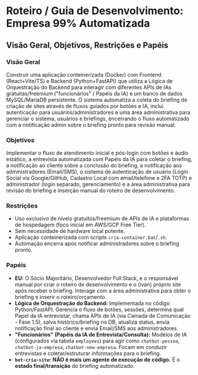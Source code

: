 # Roteiro / Guia de Desenvolvimento: Empresa 99% Automatizada

## Visão Geral, Objetivos, Restrições e Papéis

### Visão Geral
Construir uma aplicação conteinerizada (Docker) com Frontend (React+Vite/TS) e Backend (Python+FastAPI) que utiliza a Lógica de Orquestração do Backend para interagir com diferentes APIs de IAs gratuitas/freemium ("funcionários" / Papéis da IA) e um banco de dados MySQL/MariaDB persistente. O sistema automatiza a coleta do briefing de criação de sites através de fluxos guiados por botões e IA, inclui autenticação para usuários/administradores e uma área administrativa para gerenciar o sistema, usuários e briefings, encerrando o fluxo automatizado com a notificação admin sobre o briefing pronto para revisão manual.

### Objetivos
Implementar o fluxo de atendimento inicial e pós-login com botões e áudio estático, a entrevista automatizada com Papéis da IA para coletar o briefing, a notificação ao cliente sobre a conclusão do briefing, a notificação aos administradores (Email/SMS), o sistema de autenticação de usuário (Login Social via Google/GitHub, Cadastro Local com email/telefone e 2FA TOTP) e administrador (login separado, gerenciamento) e a área administrativa para revisão do briefing e inserção manual do roteiro de desenvolvimento.

### Restrições
* Uso exclusivo de níveis gratuitos/freemium de APIs de IA e plataformas de hospedagem (foco inicial em AWS/GCP Free Tier).
* Sem necessidade de hardware local potente.
* Aplicação conteinerizada com scripts `cria-container.bat`/`.sh`.
* Automação encerra após notificar administradores sobre o briefing pronto.

### Papéis
* **EU:** O Sócio Majoritário, Desenvolvedor Full Stack, e o responsável manual por criar o roteiro de desenvolvimento e o (ivan) próprio site após receber o briefing. Interage com a área administrativa para obter o briefing e inserir o roteiro/orçamento.
* **Lógica de Orquestração do Backend:** Implementada no código Python/FastAPI. Gerencia o fluxo de botões, sessões, determina qual Papel da IA entrevistar, chama APIs de IA (via Camada de Comunicação - Fase 1.5), salva histórico/briefing no DB, atualiza status, envia notificação final ao cliente e envia Email/SMS aos administradores.
* **"Funcionários" (Papéis da IA de Entrevista/Consulta):** Modelos de IA (configurados via tabela `employees`) para agir como `chatbot-pessoa`, `chatbot-ja-empresa`, `chatbot-new-empresa`. Focam em conduzir entrevistas e coletar/estruturar informações para o briefing.
* **`bot-cria-site`:** **NÃO é mais um agente de execução de código.** É o **estado final/transição** do briefing automatizado.